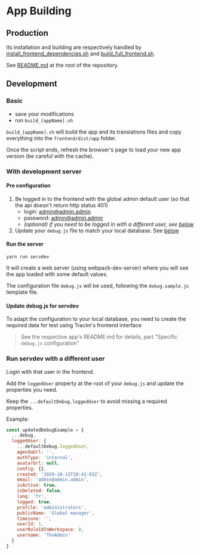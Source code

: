 App Building
============

## Production

Its installation and building are respectively handled by [install_frontend_dependencies.sh](../../install_frontend_dependencies.sh) and [build_full_frontend.sh](../../build_full_frontend.sh).

See [README.md](../../README.md) at the root of the repository.

## Development

### Basic
- save your modifications
- run `build_[appName].sh`

`build_[appName].sh` will build the app and its translations files and copy everything into the `frontend/dist/app` folder.

Once the script ends, refresh the browser's page to load your new app version (be careful with the cache).

### With development server

#### Pre configuration

1. Be logged in to the frontend with the global admin default user (so that the api doesn't return http status 401)
    - login: admin@admin.admin
    - password: admin@admin.admin
    - _(optional) if you need to be logged in with a different user, see [below](#run-servdev-with-a-different-user)_
2. Update your `debug.js` file to match your local database. See [below](#update-debugjs-for-servdev)

#### Run the server

    yarn run servdev

It will create a web server (using webpack-dev-server) where you will see the app loaded with some default values.

The configuration file `debug.js` will be used, following the `debug.sample.js` template file.

#### Update debug.js for servdev

To adapt the configuration to your local database, you need to create the required data for test using Tracim's frontend interface
> See the respective app's README.md for details, part "Specific `debug.js` configuration"

### Run servdev with a different user

Login with that user in the frontend.

Add the `loggedUser` property at the root of your `debug.js` and update the properties you need.

Keep the `...defaultDebug.loggedUser` to avoid missing a required properties.

Example:
```js
const updatedDebugExample = {
  ...debug,
  loggedUser: {
    ...defaultDebug.loggedUser,
    agendaUrl: '',
    authType: 'internal',
    avatarUrl: null,
    config: {},
    created: '2020-10-15T10:41:03Z',
    email: 'admin@admin.admin',
    isActive: true,
    isDeleted: false,
    lang: 'fr',
    logged: true,
    profile: 'administrators',
    publicName: 'Global manager',
    timezone: '',
    userId: 1,
    userRoleIdInWorkspace: 8,
    username: 'TheAdmin'
  }
}
```
